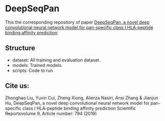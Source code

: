 # DeepSeqPan

This the corresponding repository of paper [DeepSeqPan, a novel deep convolutional neural network model for pan-specific class I HLA-peptide binding affinity prediction](https://www.nature.com/articles/s41598-018-37214-1).

## Structure

- dataset: All training and evaluation dataset.
- models: Trained models.
- scripts: Code to run

## Cite us: 

Zhonghao Liu, Yuxin Cui, Zheng Xiong, Alierza Nasiri, Ansi Zhang & Jianjun Hu, DeepSeqPan, a novel deep convolutional neural network model for pan-specific class I HLA-peptide binding affinity prediction
Scientific Reportsvolume 9, Article number: 794 (2019)
